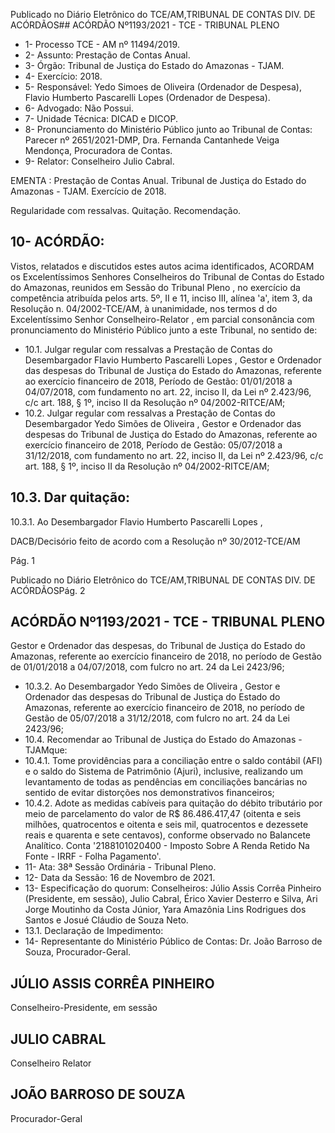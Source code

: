 Publicado  no  Diário  Eletrônico do TCE/AM,TRIBUNAL DE CONTAS DIV. DE ACÓRDÃOS## ACÓRDÃO Nº1193/2021 - TCE - TRIBUNAL PLENO

- 1- Processo TCE - AM nº 11494/2019.
- 2- Assunto: Prestação de Contas Anual.
- 3- Órgão: Tribunal de Justiça do Estado do Amazonas - TJAM.
- 4- Exercício: 2018.
- 5- Responsável: Yedo  Simoes  de  Oliveira  (Ordenador  de  Despesa),  Flavio  Humberto Pascarelli Lopes (Ordenador de Despesa).
- 6- Advogado: Não Possui.
- 7- Unidade Técnica: DICAD e DICOP.
- 8- Pronunciamento  do  Ministério  Público  junto  ao  Tribunal  de  Contas: Parecer  nº 2651/2021-DMP,  Dra. Fernanda Cantanhede  Veiga Mendonça,  Procuradora de Contas.
- 9- Relator: Conselheiro Julio Cabral.

EMENTA :  Prestação  de  Contas  Anual.  Tribunal  de Justiça do Estado do Amazonas - TJAM. Exercício de 2018.

Regularidade com ressalvas. Quitação. Recomendação.

## 10-  ACÓRDÃO:

Vistos, relatados e discutidos estes autos acima identificados, ACORDAM os Excelentíssimos Senhores Conselheiros do Tribunal de Contas do Estado do Amazonas, reunidos em Sessão do Tribunal Pleno , no exercício da competência atribuída pelos arts. 5º, II e 11, inciso III, alínea 'a', item 3, da Resolução n. 04/2002-TCE/AM, à unanimidade, nos  termos  d  do  Excelentíssimo  Senhor  Conselheiro-Relator ,  em  parcial  consonância com pronunciamento do Ministério Público junto a este Tribunal, no sentido de:

- 10.1. Julgar regular com ressalvas a Prestação de Contas do Desembargador Flavio Humberto Pascarelli Lopes , Gestor e Ordenador das despesas do Tribunal de Justiça do Estado do Amazonas,  referente ao  exercício  financeiro de  2018,  Período  de  Gestão:  01/01/2018  a 04/07/2018, com fundamento no art. 22, inciso II, da Lei nº 2.423/96, c/c art. 188, § 1º, inciso II da Resolução nº 04/2002-RITCE/AM;
- 10.2. Julgar regular com ressalvas a Prestação de Contas do Desembargador Yedo  Simões  de  Oliveira , Gestor  e  Ordenador  das despesas do Tribunal de Justiça do Estado do Amazonas,  referente ao exercício financeiro de 2018, Período de Gestão: 05/07/2018 a 31/12/2018, com fundamento no art. 22, inciso II, da Lei nº 2.423/96, c/c art. 188, § 1º, inciso II da Resolução nº 04/2002-RITCE/AM;

## 10.3. Dar quitação:

10.3.1. Ao  Desembargador Flavio  Humberto  Pascarelli  Lopes ,

DACB/Decisório feito de acordo com a Resolução nº 30/2012-TCE/AM

Pág. 1

Publicado  no  Diário  Eletrônico do TCE/AM,TRIBUNAL DE CONTAS DIV. DE ACÓRDÃOSPág. 2

## ACÓRDÃO Nº1193/2021 - TCE - TRIBUNAL PLENO

Gestor  e  Ordenador  das  despesas,  do  Tribunal  de  Justiça do  Estado  do  Amazonas,  referente  ao  exercício  financeiro de 2018, no período de Gestão de 01/01/2018 a 04/07/2018, com fulcro no art. 24 da Lei 2423/96;

- 10.3.2. Ao  Desembargador Yedo  Simões  de  Oliveira , Gestor  e Ordenador das despesas do Tribunal de Justiça do Estado do Amazonas, referente ao exercício financeiro de 2018, no período de Gestão de 05/07/2018 a 31/12/2018, com fulcro no art. 24 da Lei 2423/96;
- 10.4. Recomendar ao  Tribunal  de  Justiça  do  Estado  do  Amazonas  - TJAMque:
- 10.4.1. Tome providências para a conciliação entre o saldo contábil (AFI) e o saldo do Sistema de Patrimônio (Ajuri), inclusive, realizando  um  levantamento  de  todas  as  pendências  em conciliações  bancárias  no  sentido  de  evitar  distorções  nos demonstrativos financeiros;
- 10.4.2. Adote as medidas cabíveis para quitação do débito tributário por  meio  de  parcelamento  do  valor  de  R$  86.486.417,47 (oitenta  e  seis  milhões,  quatrocentos  e  oitenta  e  seis  mil, quatrocentos e dezessete reais e quarenta e sete centavos), conforme observado no Balancete Analítico. Conta '2188101020400 - Imposto Sobre A Renda Retido Na Fonte - IRRF - Folha Pagamento'.
- 11-  Ata: 38ª Sessão Ordinária - Tribunal Pleno.
- 12-  Data da Sessão: 16 de Novembro de 2021.
- 13-  Especificação  do  quorum: Conselheiros: Júlio  Assis  Corrêa  Pinheiro  (Presidente, em sessão), Julio Cabral, Érico Xavier Desterro e Silva, Ari Jorge Moutinho da Costa Júnior, Yara Amazônia Lins Rodrigues dos Santos e Josué Cláudio de Souza Neto.
- 13.1. Declaração de Impedimento:
- 14-  Representante  do  Ministério  Público  de  Contas: Dr. João  Barroso  de  Souza, Procurador-Geral.

## JÚLIO ASSIS CORRÊA PINHEIRO

Conselheiro-Presidente, em sessão

## JULIO CABRAL

Conselheiro Relator

## JOÃO BARROSO DE SOUZA

Procurador-Geral